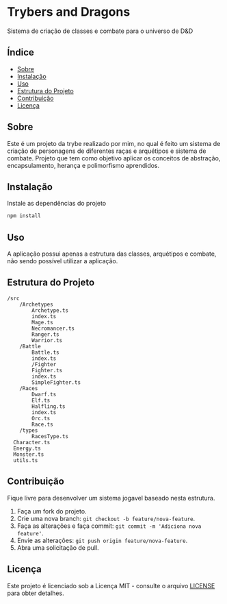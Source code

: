 # Trybers and Dragons

Sistema de criação de classes e combate para o universo de D&D

## Índice

- [Sobre](#sobre)
- [Instalação](#instalação)
- [Uso](#uso)
- [Estrutura do Projeto](#estrutura-do-projeto)
- [Contribuição](#contribuição)
- [Licença](#licença)

## Sobre
Este é um projeto da trybe realizado por mim, no qual é feito um sistema de criação de personagens de diferentes raças e arquétipos e sistema de combate.
Projeto que tem como objetivo aplicar os conceitos de abstração, encapsulamento, herança e polimorfismo aprendidos.



## Instalação

Instale as dependências do projeto
```bash
npm install
```

## Uso

A aplicação possui apenas a estrutura das classes, arquétipos e combate, não sendo possível utilizar a aplicação.
## Estrutura do Projeto
```
/src
    /Archetypes
        Archetype.ts
        index.ts
        Mage.ts
        Necromancer.ts
        Ranger.ts
        Warrior.ts
    /Battle
        Battle.ts
        index.ts
        /Fighter
        Fighter.ts
        index.ts
        SimpleFighter.ts
    /Races
        Dwarf.ts
        Elf.ts
        Halfling.ts
        index.ts
        Orc.ts
        Race.ts
    /types
        RacesType.ts
  Character.ts
  Energy.ts
  Monster.ts
  utils.ts

```

## Contribuição

Fique livre para desenvolver um sistema jogavel baseado nesta estrutura.
1. Faça um fork do projeto.
2. Crie uma nova branch: `git checkout -b feature/nova-feature`.
3. Faça as alterações e faça commit: `git commit -m 'Adiciona nova feature'`.
4. Envie as alterações: `git push origin feature/nova-feature`.
5. Abra uma solicitação de pull.

## Licença

Este projeto é licenciado sob a Licença MIT - consulte o arquivo [LICENSE](LICENSE) para obter detalhes.
